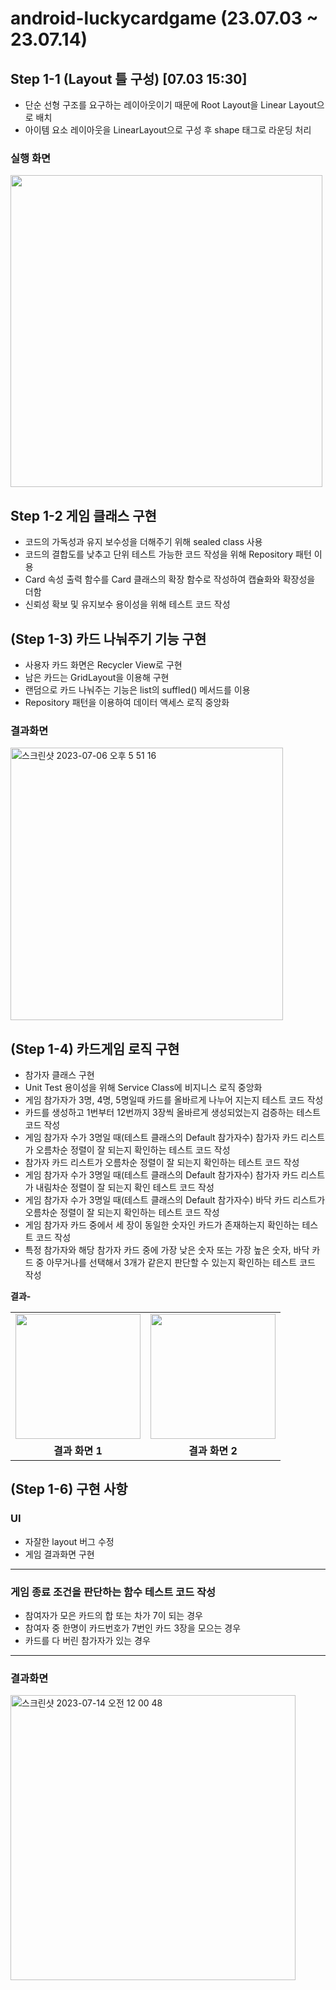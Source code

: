# android-luckycardgame (23.07.03 ~ 23.07.14)

## Step 1-1 (Layout 틀 구성) [07.03 15:30]

- 단순 선형 구조를 요구하는 레이아웃이기 때문에 Root Layout을 Linear Layout으로 배치
- 아이템 요소 레이아웃을 LinearLayout으로 구성 후 shape 태그로 라운딩 처리

### 실행 화면
<img width="499" src="https://github.com/sey2/S_Diary/assets/54762273/07343cfd-f117-4459-9569-6a8ecdd46df8">  

## Step 1-2 게임 클래스 구현
-   코드의 가독성과 유지 보수성을 더해주기 위해 sealed class 사용
-   코드의 결합도를 낮추고 단위 테스트 가능한 코드 작성을 위해 Repository 패턴 이용
-   Card 속성 출력 함수를 Card 클래스의 확장 함수로 작성하여 캡슐화와 확장성을 더함
-  신뢰성 확보 및 유지보수 용이성을 위해 테스트 코드 작성

## (Step 1-3) 카드 나눠주기 기능 구현

- 사용자 카드 화면은 Recycler View로 구현
- 남은 카드는 GridLayout을 이용해 구현
- 랜덤으로 카드 나눠주는 기능은 list의 suffled() 메서드를 이용
- Repository 패턴을 이용하여 데이터 액세스 로직 중앙화


### 결과화면
<img width="436" alt="스크린샷 2023-07-06 오후 5 51 16" src="https://github.com/softeerbootcamp-2nd/android-luckycardgame/assets/54762273/72d0d5c1-ea76-469d-b2c0-5fa99c431b2c">


## (Step 1-4) 카드게임 로직 구현

- 참가자 클래스 구현
- Unit Test 용이성을 위해 Service Class에 비지니스 로직 중앙화
- 게임 참가자가 3명, 4명, 5명일때 카드를 올바르게 나누어 지는지 테스트 코드 작성
- 카드를 생성하고 1번부터 12번까지 3장씩 올바르게 생성되었는지 검증하는 테스트 코드 작성
- 게임 참가자 수가 3명일 때(테스트 클래스의 Default 참가자수) 참가자 카드 리스트가 오름차순 정렬이 잘 되는지 확인하는 테스트 코드 작성
- 참가자 카드 리스트가 오름차순 정렬이 잘 되는지 확인하는 테스트 코드 작성
- 게임 참가자 수가 3명일 때(테스트 클래스의 Default 참가자수) 참가자 카드 리스트가 내림차순 정렬이 잘 되는지 확인 테스트 코드 작성
- 게임 참가자 수가 3명일 때(테스트 클래스의 Default 참가자수) 바닥 카드 리스트가 오름차순 정렬이 잘 되는지 확인하는 테스트 코드 작성
- 게임 참가자 카드 중에서 세 장이 동일한 숫자인 카드가 존재하는지 확인하는 테스트 코드 작성
- 특정 참가자와 해당 참가자 카드 중에 가장 낮은 숫자 또는 가장 높은 숫자, 바닥 카드 중 아무거나를 선택해서 3개가 같은지 판단할 수 있는지 확인하는 테스트 코드 작성

**결과-**

<table>
  <tr>
    <td><img width="200" src="https://github.com/sey2/CodingTest/assets/54762273/4dd481ab-6ca2-40c4-a43a-94b8249d6891"></td>
    <td><img width="200" src="https://github.com/sey2/CodingTest/assets/54762273/9ce40896-a374-420a-8b81-b1f3fa704b1a"></td>
  </tr>
  <tr>
    <td align="center"><b>결과 화면 1</b></td>
    <td align="center"><b>결과 화면 2</b></td>
  </tr>
</table>

## (Step 1-6) 구현 사항

### UI
- 자잘한 layout 버그 수정
- 게임 결과화면 구현
---

### 게임 종료 조건을 판단하는 함수 테스트 코드 작성
- 참여자가 모은 카드의 합 또는 차가 7이 되는 경우
- 참여자 중 한명이 카드번호가 7번인 카드 3장을 모으는 경우
- 카드를 다 버린 참가자가 있는 경우
---


### 결과화면
<img width="456" alt="스크린샷 2023-07-14 오전 12 00 48" src="https://github.com/softeerbootcamp-2nd/android-luckycardgame/assets/54762273/f2e8f1b5-b3e6-4e27-b5a4-7aea1175fdd0">